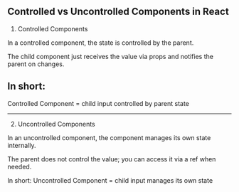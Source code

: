 ## Controlled vs Uncontrolled Components in React

1. Controlled Components

In a controlled component, the state is controlled by the parent.

The child component just receives the value via props and notifies the parent on changes.

## In short:

Controlled Component = child input controlled by parent state

---

2. Uncontrolled Components

In an uncontrolled component, the component manages its own state internally.

The parent does not control the value; you can access it via a ref when needed.

In short:
Uncontrolled Component = child input manages its own state
